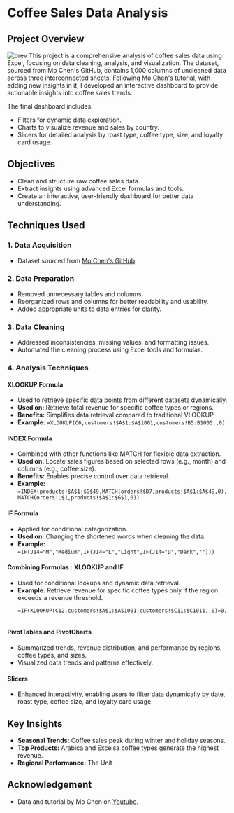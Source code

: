 # Coffee Sales Data Analysis

## Project Overview
![prev](https://github.com/user-attachments/assets/546bd988-bf6f-4ef2-ae70-bd3e2255f8d4)
This project is a comprehensive analysis of coffee sales data using Excel, focusing on data cleaning, analysis, and visualization. The dataset, sourced from Mo Chen's GitHub, contains 1,000 columns of uncleaned data across three interconnected sheets. Following Mo Chen's tutorial, with adding new insights in it, I developed an interactive dashboard to provide actionable insights into coffee sales trends.

The final dashboard includes:
- Filters for dynamic data exploration.
- Charts to visualize revenue and sales by country.
- Slicers for detailed analysis by roast type, coffee type, size, and loyalty card usage.

## Objectives
- Clean and structure raw coffee sales data.
- Extract insights using advanced Excel formulas and tools.
- Create an interactive, user-friendly dashboard for better data understanding.

## Techniques Used

### 1. Data Acquisition
- Dataset sourced from [Mo Chen's GitHub](https://github.com).

### 2. Data Preparation
- Removed unnecessary tables and columns.
- Reorganized rows and columns for better readability and usability.
- Added appropriate units to data entries for clarity.

### 3. Data Cleaning
- Addressed inconsistencies, missing values, and formatting issues.
- Automated the cleaning process using Excel tools and formulas.

### 4. Analysis Techniques
#### **XLOOKUP Formula**
- Used to retrieve specific data points from different datasets dynamically.
- **Used on:** Retrieve total revenue for specific coffee types or regions.
- **Benefits:** Simplifies data retrieval compared to traditional VLOOKUP
- **Example:** `=XLOOKUP(C6,customers!$A$1:$A$1001,customers!B5:B1005,,0)`

#### **INDEX Formula**
- Combined with other functions like MATCH for flexible data extraction.
- **Used on:** Locate sales figures based on selected rows (e.g., month) and columns (e.g., coffee size).
- **Benefits:** Enables precise control over data retrieval.
- **Example:** `=INDEX(products!$A$1:$G$49,MATCH(orders!$D7,products!$A$1:$A$49,0),MATCH(orders!L$1,products!$A$1:$G$1,0))`

#### **IF Formula**
- Applied for conditional categorization.
- **Used on:** Changing the shortened words when cleaning the data.
- **Example:** `=IF(J14="M","Medium",IF(J14="L","Light",IF(J14="D","Dark","")))`

#### **Combining Formulas : XLOOKUP and IF**
- Used for conditional lookups and dynamic data retrieval.
- **Example:** Retrieve revenue for specific coffee types only if the region exceeds a revenue threshold.
  ```excel
  =IF(XLOOKUP(C12,customers!$A$1:$A$1001,customers!$C11:$C1011,,0)=0,"",XLOOKUP(C12,customers!$A$1:$A$1001,customers!$C11:$C1011,,0))


#### **PivotTables and PivotCharts**
- Summarized trends, revenue distribution, and performance by regions, coffee types, and sizes.
- Visualized data trends and patterns effectively.

#### **Slicers**
- Enhanced interactivity, enabling users to filter data dynamically by date, roast type, coffee size, and loyalty card usage.

## Key Insights
- **Seasonal Trends:** Coffee sales peak during winter and holiday seasons.
- **Top Products:** Arabica and Excelsa coffee types generate the highest revenue.
- **Regional Performance:** The Unit

## Acknowledgement 
- Data and tutorial by Mo Chen on [Youtube](https://www.youtube.com/watch?v=m13o5aqeCbM).

